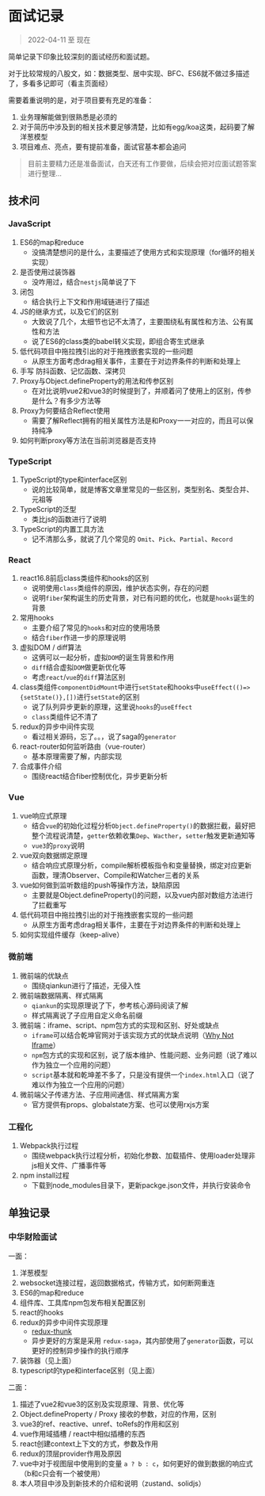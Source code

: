 # 面试记录

> 2022-04-11 至 现在

简单记录下印象比较深刻的面试经历和面试题。

对于比较常规的八股文，如：数据类型、居中实现、BFC、ES6就不做过多描述了，多看多记即可（看主页面经）

需要着重说明的是，对于项目要有充足的准备：

1. 业务理解能做到很熟悉是必须的
2. 对于简历中涉及到的相关技术要足够清楚，比如有egg/koa这类，起码要了解洋葱模型
3. 项目难点、亮点，要有提前准备，面试官基本都会追问

> 目前主要精力还是准备面试，白天还有工作要做，后续会把对应面试题答案进行整理...

<!-- ## 面试公司

1. 奇点云
2. 公交云
3. zenlayer
4. 中华财险
5. 每刻科技
6. 安恒信息
 
 -->

## 技术问

### JavaScript

1. ES6的map和reduce
   - 没搞清楚想问的是什么，主要描述了使用方式和实现原理（for循环的相关实现）
2. 是否使用过装饰器
   - 没咋用过，结合`nestjs`简单说了下
3. 闭包
    - 结合执行上下文和作用域链进行了描述
4. JS的继承方式，以及它们的区别
    - 大致说了几个，太细节也记不太清了，主要围绕私有属性和方法、公有属性和方法
    - 说了ES6的class类的babel转义实现，即组合寄生式继承
5. 低代码项目中拖拉拽引出的对于拖拽嵌套实现的一些问题
    - 从原生方面考虑drag相关事件，主要在于对边界条件的判断和处理上
6. 手写 防抖函数、记忆函数、深拷贝
7. Proxy与Object.defineProperty的用法和传参区别
   - 在对比说明vue2和vue3的时候提到了，并顺着问了使用上的区别，传参是什么？有多少方法等
8. Proxy为何要结合Reflect使用
   - 需要了解Reflect拥有的相关属性方法是和Proxy一一对应的，而且可以保持纯净
9. 如何判断proxy等方法在当前浏览器是否支持

### TypeScript

1. TypeScript的type和interface区别
    - 说的比较简单，就是博客文章里常见的一些区别，类型别名、类型合并、元祖等
2. TypeScript的泛型
    - 类比js的函数进行了说明
3. TypeScript的内置工具方法
    - 记不清那么多，就说了几个常见的 `Omit`、`Pick`、`Partial`、`Record`

### React

1. react16.8前后class类组件和hooks的区别
   - 说明使用`class`类组件的原因，维护状态实例，存在的问题
   - 说明`fiber`架构诞生的历史背景，对已有问题的优化，也就是`hooks`诞生的背景
2. 常用hooks
   - 主要介绍了常见的`hooks`和对应的使用场景
   - 结合`fiber`作进一步的原理说明
3. 虚拟DOM / diff算法
   - 这俩可以一起分析，虚拟`DOM`的诞生背景和作用
   - `diff`结合虚拟`DOM`做更新优化等
   - 考虑`react`/`vue`的`diff`算法区别
4. class类组件`componentDidMount`中进行`setState`和hooks中`useEffect(()=>{setState()},[])`进行`setState`的区别
   - 说了队列异步更新的原理，这里说`hooks`的`useEffect`
   - `class`类组件记不清了
5. redux的异步中间件实现
    - 看过相关源码，忘了。。，说了saga的`generator`
6. react-router如何监听路由（vue-router）
   - 基本原理需要了解，内部实现
7. 合成事件介绍
   - 围绕react结合fiber控制优化，异步更新分析

### Vue

1. vue响应式原理
   - 结合`vue`的初始化过程分析`Object.defineProperty()`的数据拦截，最好把整个流程说清楚，`getter`依赖收集`Dep`、`Wacther`，`setter`触发更新通知等
   - `vue3`的`proxy`说明
2. vue双向数据绑定原理
   - 结合响应式原理分析，compile解析模板指令和变量替换，绑定对应更新函数，理清Observer、Compile和Watcher三者的关系
3. vue如何做到监听数组的push等操作方法，缺陷原因
    - 主要就是Object.defineProperty()的问题，以及vue内部对数组方法进行了拦截重写
4. 低代码项目中拖拉拽引出的对于拖拽嵌套实现的一些问题
    - 从原生方面考虑drag相关事件，主要在于对边界条件的判断和处理上
5. 如何实现组件缓存（keep-alive）

### 微前端

1. 微前端的优缺点
   - 围绕qiankun进行了描述，无侵入性
2. 微前端数据隔离、样式隔离
    - `qiankun`的实现原理说了下，参考核心源码阅读了解
    - 样式隔离说了子应用自定义命名前缀
3. 微前端：iframe、script、npm包方式的实现和区别、好处或缺点
    - `iframe`可以结合乾坤官网对于该实现方式的优缺点说明（[Why Not Iframe](https://www.yuque.com/kuitos/gky7yw/gesexv)）
    - `npm`包方式的实现和区别，说了版本维护、性能问题、业务问题（说了难以作为独立一个应用的问题）
    - `script`基本就和乾坤差不多了，只是没有提供一个`index.html`入口（说了难以作为独立一个应用的问题）
4. 微前端父子传递方法、子应用间通信、样式隔离方案
    - 官方提供有props、globalstate方案、也可以使用rxjs方案

### 工程化

1. Webpack执行过程
   - 围绕webpack执行过程分析，初始化参数、加载插件、使用loader处理非js相关文件、广播事件等
2. npm install过程
   - 下载到node_modules目录下，更新packge.json文件，并执行安装命令

## 单独记录

### 中华财险面试

一面：

1. 洋葱模型
2. websocket连接过程，返回数据格式，传输方式，如何断网重连
3. ES6的map和reduce
4. 组件库、工具库npm包发布相关配置区别
5. react的hooks
6. redux的异步中间件实现原理
   - [redux-thunk](https://segmentfault.com/a/1190000037437347)
   - 异步更好的方案是采用 `redux-saga`，其内部使用了`generator`函数，可以更好的控制异步操作的执行顺序
7. 装饰器（见上面）
8. typescript的type和interface区别（见上面）

二面：

1. 描述了vue2和vue3的区别及实现原理、背景、优化等
2. Object.defineProperty / Proxy 接收的参数，对应的作用，区别
3. vue3的ref、reactive、unref、toRefs的作用和区别
4. vue作用域插槽 / react中相似插槽的东西
5. react创建context上下文的方式，参数及作用
6. redux的顶层provider作用及原因
7. vue中对于视图层中使用到的变量 `a ? b : c`，如何更好的做到数据的响应式（b和c只会有一个被使用）
8. 本人项目中涉及到新技术的介绍和说明（zustand、solidjs）
